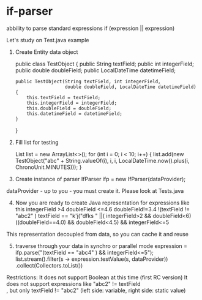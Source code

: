# if-parser
 abbility to parse standard expressions if (expression || expression)
 
 Let's study on Test.java example
 1. Create Entity data object
 
    public class TestObject {
        public String textField;
        public int integerField;
        public double doubleField;
        public LocalDateTime datetimeField;

        public TestObject(String textField, int integerField,
                          double doubleField, LocalDateTime datetimeField) {
            this.textField = textField;
            this.integerField = integerField;
            this.doubleField = doubleField;
            this.datetimeField = datetimeField;
        }
    }
	

2. Fill list for testing

     List<TestObject> list = new ArrayList<>();
        for (int i = 0; i < 10; i++) {
            list.add(new TestObject("abc" + String.valueOf(i),
                    i, i, LocalDateTime.now().plus(i, ChronoUnit.MINUTES)));
        }


3. Create instance of parser
 IfParser ifp = new IfParser(dataProvider);
 
 dataProvider - up to you - you must create it. Please look at Tests.java
 
4. Now you are ready to create Java representation for expressions like this
integerField >4
doubleField <=4.6
doubleField!=3.4
!(textField != "abc2" )
textField == "k'j(\"dfks \" ||( integerField>2 && doubleField<6)
((doubleField==4.0) && doubleField<4.5) && integerField<=5

This representation decoupled from data, so you can cache it and reuse

5. traverse through your data in synchro or parallel mode
expression = ifp.parse("(textField == \"abc4\" ) && integerField<=5");
list.stream().filter(s ->
                expression.testValue(s, dataProvider))
				.collect(Collectors.toList())


Restrictions:
It does not support Boolean at this time (first RC version)
It does not support expressions like "abc2" != textField  
, but only textField != "abc2"
(left side: variable, right side: static value)

 